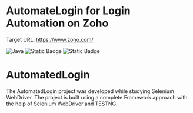 # AutomateLogin for Login Automation on Zoho
Target URL: https://www.zoho.com/

![Java](https://img.shields.io/badge/JDK-19.0.1-%2333ccff)
![Static Badge](https://img.shields.io/badge/Selenium-4.9.0-%252333ccff)
![Static Badge](https://img.shields.io/badge/teststNG-7.7.1-8A2BE2)





# AutomatedLogin
The AutomatedLogin project was developed while studying Selenium WebDriver. The project is built using a complete Framework approach with the help of Selenium WebDriver and TESTNG. 
